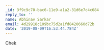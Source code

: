 ```yaml
---
_id: 3f9c9c70-bac6-11e9-a1a2-31d6e7c4c684
reply_to: ''
name: Abhinav Sarkar
email: 4d29918c109bc75d2a1fd8420660d72b
date: '2019-08-09T16:53:44.784Z'
---
```

Chek
